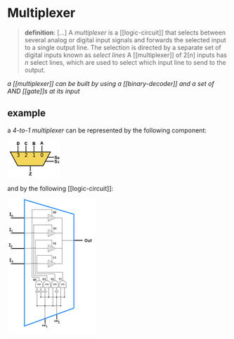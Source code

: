 # Multiplexer

> **definition**: [...] A _multiplexer_ is a [[logic-circuit]] that selects between several analog or digital input signals and forwards the selected input to a single output line. The selection is directed by a separate set of digital inputs known as _select lines_ A [[multiplexer]] of $2[n]$ inputs has $n$ select lines, which are used to select which input line to send to the output.

_a [[multiplexer]] can be built by using a [[binary-decoder]] and a set of AND [[gate]]s at its input_

## example

a _4-to-1 multiplexer_ can be represented by the following component:

![](20220427193833.png)

and by the following [[logic-circuit]]:

![](20220427193839.png)
